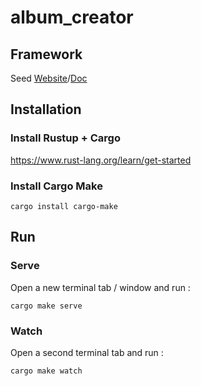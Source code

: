 # album_creator

## Framework

Seed [Website](https://seed-rs.org)/[Doc](https://seed-rs.org)

## Installation

### Install Rustup + Cargo
https://www.rust-lang.org/learn/get-started

### Install Cargo Make

	cargo install cargo-make

## Run

### Serve 

Open a new terminal tab / window and run :

	cargo make serve

### Watch 

Open a second terminal tab and run :

	cargo make watch